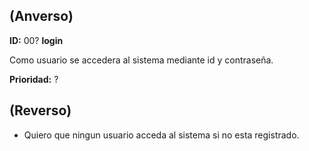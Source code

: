 
## (**Anverso**)

**ID:** 00?  **login**

Como usuario se accedera al sistema mediante id y contraseña.

**Prioridad:** ?

## (**Reverso**)

+ Quiero que ningun usuario acceda al sistema si  no esta registrado.
 
